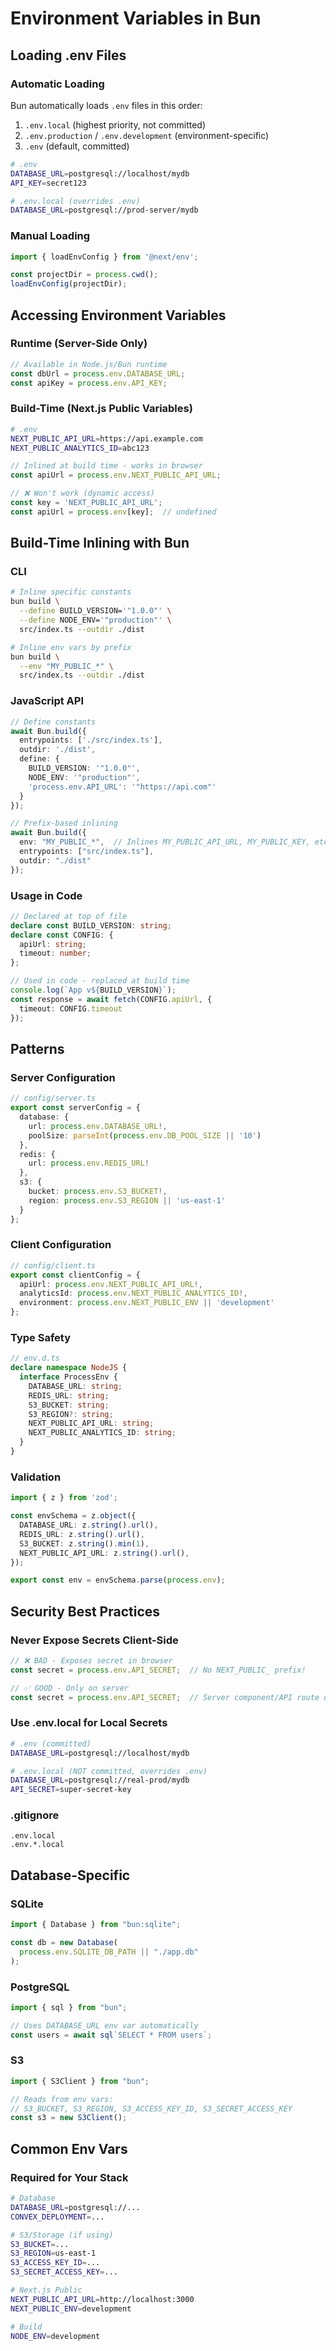 # Environment Variables in Bun

## Loading .env Files

### Automatic Loading
Bun automatically loads `.env` files in this order:
1. `.env.local` (highest priority, not committed)
2. `.env.production` / `.env.development` (environment-specific)
3. `.env` (default, committed)

```bash
# .env
DATABASE_URL=postgresql://localhost/mydb
API_KEY=secret123

# .env.local (overrides .env)
DATABASE_URL=postgresql://prod-server/mydb
```

### Manual Loading
```typescript
import { loadEnvConfig } from '@next/env';

const projectDir = process.cwd();
loadEnvConfig(projectDir);
```

## Accessing Environment Variables

### Runtime (Server-Side Only)
```typescript
// Available in Node.js/Bun runtime
const dbUrl = process.env.DATABASE_URL;
const apiKey = process.env.API_KEY;
```

### Build-Time (Next.js Public Variables)
```bash
# .env
NEXT_PUBLIC_API_URL=https://api.example.com
NEXT_PUBLIC_ANALYTICS_ID=abc123
```

```typescript
// Inlined at build time - works in browser
const apiUrl = process.env.NEXT_PUBLIC_API_URL;

// ❌ Won't work (dynamic access)
const key = 'NEXT_PUBLIC_API_URL';
const apiUrl = process.env[key];  // undefined
```

## Build-Time Inlining with Bun

### CLI
```bash
# Inline specific constants
bun build \
  --define BUILD_VERSION='"1.0.0"' \
  --define NODE_ENV='"production"' \
  src/index.ts --outdir ./dist

# Inline env vars by prefix
bun build \
  --env "MY_PUBLIC_*" \
  src/index.ts --outdir ./dist
```

### JavaScript API
```typescript
// Define constants
await Bun.build({
  entrypoints: ['./src/index.ts'],
  outdir: './dist',
  define: {
    BUILD_VERSION: '"1.0.0"',
    NODE_ENV: '"production"',
    'process.env.API_URL': '"https://api.com"'
  }
});

// Prefix-based inlining
await Bun.build({
  env: "MY_PUBLIC_*",  // Inlines MY_PUBLIC_API_URL, MY_PUBLIC_KEY, etc.
  entrypoints: ["src/index.ts"],
  outdir: "./dist"
});
```

### Usage in Code
```typescript
// Declared at top of file
declare const BUILD_VERSION: string;
declare const CONFIG: {
  apiUrl: string;
  timeout: number;
};

// Used in code - replaced at build time
console.log(`App v${BUILD_VERSION}`);
const response = await fetch(CONFIG.apiUrl, {
  timeout: CONFIG.timeout
});
```

## Patterns

### Server Configuration
```typescript
// config/server.ts
export const serverConfig = {
  database: {
    url: process.env.DATABASE_URL!,
    poolSize: parseInt(process.env.DB_POOL_SIZE || '10')
  },
  redis: {
    url: process.env.REDIS_URL!
  },
  s3: {
    bucket: process.env.S3_BUCKET!,
    region: process.env.S3_REGION || 'us-east-1'
  }
};
```

### Client Configuration
```typescript
// config/client.ts
export const clientConfig = {
  apiUrl: process.env.NEXT_PUBLIC_API_URL!,
  analyticsId: process.env.NEXT_PUBLIC_ANALYTICS_ID!,
  environment: process.env.NEXT_PUBLIC_ENV || 'development'
};
```

### Type Safety
```typescript
// env.d.ts
declare namespace NodeJS {
  interface ProcessEnv {
    DATABASE_URL: string;
    REDIS_URL: string;
    S3_BUCKET: string;
    S3_REGION?: string;
    NEXT_PUBLIC_API_URL: string;
    NEXT_PUBLIC_ANALYTICS_ID: string;
  }
}
```

### Validation
```typescript
import { z } from 'zod';

const envSchema = z.object({
  DATABASE_URL: z.string().url(),
  REDIS_URL: z.string().url(),
  S3_BUCKET: z.string().min(1),
  NEXT_PUBLIC_API_URL: z.string().url(),
});

export const env = envSchema.parse(process.env);
```

## Security Best Practices

### Never Expose Secrets Client-Side
```typescript
// ❌ BAD - Exposes secret in browser
const secret = process.env.API_SECRET;  // No NEXT_PUBLIC_ prefix!

// ✅ GOOD - Only on server
const secret = process.env.API_SECRET;  // Server component/API route only
```

### Use .env.local for Local Secrets
```bash
# .env (committed)
DATABASE_URL=postgresql://localhost/mydb

# .env.local (NOT committed, overrides .env)
DATABASE_URL=postgresql://real-prod/mydb
API_SECRET=super-secret-key
```

### .gitignore
```
.env.local
.env.*.local
```

## Database-Specific

### SQLite
```typescript
import { Database } from "bun:sqlite";

const db = new Database(
  process.env.SQLITE_DB_PATH || "./app.db"
);
```

### PostgreSQL
```typescript
import { sql } from "bun";

// Uses DATABASE_URL env var automatically
const users = await sql`SELECT * FROM users`;
```

### S3
```typescript
import { S3Client } from "bun";

// Reads from env vars:
// S3_BUCKET, S3_REGION, S3_ACCESS_KEY_ID, S3_SECRET_ACCESS_KEY
const s3 = new S3Client();
```

## Common Env Vars

### Required for Your Stack
```bash
# Database
DATABASE_URL=postgresql://...
CONVEX_DEPLOYMENT=...

# S3/Storage (if using)
S3_BUCKET=...
S3_REGION=us-east-1
S3_ACCESS_KEY_ID=...
S3_SECRET_ACCESS_KEY=...

# Next.js Public
NEXT_PUBLIC_API_URL=http://localhost:3000
NEXT_PUBLIC_ENV=development

# Build
NODE_ENV=development
```
